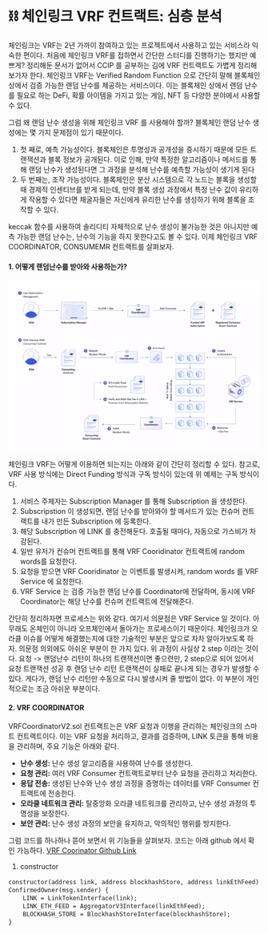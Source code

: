 # ⛓️ 체인링크 VRF 컨트랙트: 심층 분석 

체인링크는 VRF는 2년 가까이 참여하고 있는 프로젝트에서 사용하고 있는 서비스라 익숙한 편이다. 처음에 체인링크 VRF를 접하면서 간단한 스터디를 진행하기는 했지만 예쁘게? 정리해둔 문서가 없어서 CCIP 를 공부하는 김에 VRF 컨트랙트도 가볍게 정리해보가자 한다.
체인링크 VRF는 Verified Random Function 으로 간단히 말해 블록체인 상에서 검증 가능한 랜덤 난수를 제공하는 서비스이다. 이는 블록체인 상에서 랜덤 난수를 필요로 하는 DeFi, 확률 아이템을 가지고 있는 게임, NFT 등 다양한 분야에서 사용할 수 있다.

그럼 왜 랜덤 난수 생성을 위해 체인링크 VRF 를 사용해야 할까? 블록체인 랜덤 난수 생성에는 몇 가지 문제점이 있기 때문이다.
1) 첫 째로, 예측 가능성이다. 블록체인은 투명성과 공개성을 중시하기 때문에 모든 트랜잭션과 블록 정보가 공개된다. 이로 인해, 만약 특정한 알고리즘이나 메서드를 통해 랜덤 난수가 생성된다면 그 과정을 분석해 난수를 예측할 가능성이 생기게 된다
2) 두 번째는, 조작 가능성이다. 블록체인은 분산 시스템으로 각 노드는 블록을 생성할 때 경제적 인센티브를 받게 되는데, 만약 블록 생성 과정에서 특정 난수 값이 유리하게 작용할 수 있다면 채굴자들은 자신에게 유리한 난수를 생성하기 위해 블록을 조작할 수 있다.

keccak 함수를 사용하여 솔리디티 자체적으로 난수 생성이 불가능한 것은 아니지만 예측 가능한 랜덤 난수는, 난수의 기능을 하지 못한다고도 볼 수 있다. 이제 체인링크 VRF COORDINATOR, CONSUMEMR 컨트랙트를 살펴보자. 


#### 1. 어떻게 랜덤난수를 받아와 사용하는가?

![keccak256](img/blog/image.png)

체인링크 VRF는 어떻게 이용하면 되는지는 아래와 같이 간단히 정리할 수 있다. 참고로, VRF 사용 방식에는 Direct Funding 방식과 구독 방식이 있는데 위 예제는 구독 방식이다.

1) 서비스 주체자는 Subscription Manager 를 통해 Subscription 을 생성한다.
2) Subscripstion 이 생성되면, 랜덤 난수를 받아와야 할 메서드가 있는 컨슈머 컨트랙트를 내가 만든 Subscription 에 등록한다.
3) 해당 Subscription 에 LINK 를 충전해둔다. 호출될 때마다, 자동으로 가스비가 차감된다.
4) 일반 유저가 컨슈머 컨트랙트를 통해 VRF Cooridinator 컨트랙트에 random words를 요청한다.
5) 요청을 받으면 VRF Cooridinator 는 이벤트를 발생시켜, random words 를 VRF Service 에 요청한다.
6) VRF Service 는 검증 가능한 랜덤 난수를 Coordinator에 전달하며, 동시에 VRF Coordinator는 해당 난수를 컨슈머 컨트랙트에 전달해준다.


간단히 정리하자면 프로세스는 위와 같다. 여기서 의문점은 VRF Service 일 것이다. 아무래도 온체인이 아니라 오프체인에서 돌아가는 프로세스이기 때문이다. 체인링크가 오라클 이슈를 어떻게 해결했는지에 대한 기술적인 부분은 앞으로 차차 알아가보도록 하자.
의문점 의외에도 아쉬운 부분이 한 가지 있다. 위 과정이 사실상 2 step 이라는 것이다. 요청 -> 랜덤난수 리턴이 하나의 트랜잭션이면 좋으련만, 2 step으로 되어 있어서 요청 트랜잭션 성공 후 랜덤 난수 리턴 트랜잭션이 실패로 끝나게 되는 경우가 발생할 수 있다. 게다가, 랜덤 난수 리턴만 수동으로 다시 발생시켜 줄 방법이 없다.
이 부분이 개인적으로는 조금 아쉬운 부분이다.


#### 2. VRF COORDINATOR

VRFCoordinatorV2.sol 컨트랙트는은 VRF 요청과 이행을 관리하는 체인링크의 스마트 컨트랙트이다. 이는 VRF 요청을 처리하고, 결과를 검증하며, LINK 토큰을 통해 비용을 관리하며, 주요 기능은 아래와 같다.

* **난수 생성:** 난수 생성 알고리즘을 사용하여 난수를 생성한다.
* **요청 관리:** 여러 VRF Consumer 컨트랙트로부터 난수 요청을 관리하고 처리한다.
* **응답 전송:** 생성된 난수와 난수 생성 과정을 증명하는 데이터를 VRF Consumer 컨트랙트에 전송한다.
* **오라클 네트워크 관리:** 탈중앙화 오라클 네트워크를 관리하고, 난수 생성 과정의 투명성을 보장한다.
* **보안 관리:** 난수 생성 과정의 보안을 유지하고, 악의적인 행위를 방지한다.

그럼 코드를 하나하나 뜯어 보면서 위 기능들을 살펴보자. 코드는 아래 github 에서 확인 가능하다.
[VRF Coorinator Github Link](https://github.com/smartcontractkit/chainlink/blob/develop/contracts/src/v0.8/vrf/VRFCoordinatorV2.sol)

1. constructor

```solidity
constructor(address link, address blockhashStore, address linkEthFeed) ConfirmedOwner(msg.sender) {
    LINK = LinkTokenInterface(link);
    LINK_ETH_FEED = AggregatorV3Interface(linkEthFeed);
    BLOCKHASH_STORE = BlockhashStoreInterface(blockhashStore);
}
```

